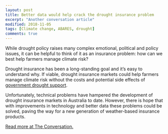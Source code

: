 ```yaml
---
layout: post
title: Better data would help crack the drought insurance problem
excerpt: "Another conversation article"
modified: 2018-11-05
tags: [Climate change, ABARES, drought]
comments: true
---
```


<p>While drought policy raises many complex emotional, political and policy issues, it can be helpful to think of it as an insurance problem: how can we best help farmers manage climate risk? </p>

<p>Drought insurance has been a long-standing goal and it’s easy to understand why. If viable, drought insurance markets could help farmers manage climate risk without the costs and potential side effects of <a href="https://theconversation.com/helping-farmers-in-distress-doesnt-help-them-be-the-best-the-drought-relief-dilemma-105281">government drought support</a>. </p>

<p>Unfortunately, technical problems have hampered the development of drought insurance markets in Australia to date.  However, there is hope that with improvements in technology and better data these problems could be solved, paving the way for a new generation of weather-based insurance products. </p>

<a href="https://theconversation.com/helping-farmers-in-distress-doesnt-help-them-be-the-best-the-drought-relief-dilemma-105281">Read more at The Conversation.</a>
